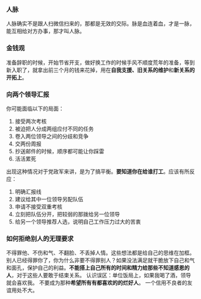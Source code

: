 ### 人脉
人脉确实不是跟人扫微信扫来的，那都是无效的交际。脉是血连着血，才是一脉，能互相给对方办事，那才叫人脉。
### 金钱观
准备辞职的时候，开始节省开支，做好换工作的时候手风不顺度荒年的准备，等到新入职了，就拿出前三个月的钱来花掉，用在**自我支援、旧关系的维护**和**新关系的开拓上**。
### 向两个领导汇报
你可能面临以下的局面：
1. 接受两次考核
2. 被迫把人分成两组应付不同的任务
3. 卷入两位领导之间的分歧和竞争
4. 交两份周报
5. 抄送邮件的时候，顺序都可能让你踩雷
6. 活活累死

出现这种情况对于党政军来讲，是为了搞平衡。**要知道你在给谁打工**。应该有所反应：
1. 明确汇报线
2. 建议给其中一位领导另配队伍
3. 申请不接受双重考核
4. 立刻把队伍分开，把较弱的那拨给另一位领导
5. 给另一个领导推荐人选，说明自己工作压力过大的苦衷

### 如何拒绝别人的无理要求
不得罪他、不伤和气、不翻脸、不丢掉人情。这些想法都是给自己的思维在加框。别人已经得罪你了，你为什么非要不得罪别人？如果没法满足就干脆放下自己和气和面孔，保护自己的利益。**不能搭上自己所有的时间和精力给那些不知道感恩的人**，对于这些人要敢于结束关系。
认识误区：单位饭局上，如果我喝了酒，领导就会喜欢我。
不要成为那种**希望所有有都喜欢的的烂好人**。
一个信用不良者的友谊用处不大。